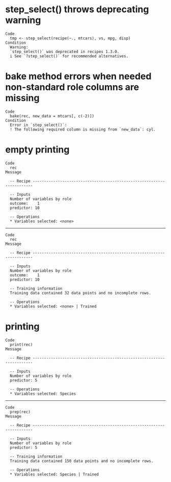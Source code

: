 # step_select() throws deprecating warning

    Code
      tmp <- step_select(recipe(~., mtcars), vs, mpg, disp)
    Condition
      Warning:
      `step_select()` was deprecated in recipes 1.3.0.
      i See `?step_select()` for recommended alternatives.

# bake method errors when needed non-standard role columns are missing

    Code
      bake(rec, new_data = mtcars[, c(-2)])
    Condition
      Error in `step_select()`:
      ! The following required column is missing from `new_data`: cyl.

# empty printing

    Code
      rec
    Message
      
      -- Recipe ----------------------------------------------------------------------
      
      -- Inputs 
      Number of variables by role
      outcome:    1
      predictor: 10
      
      -- Operations 
      * Variables selected: <none>

---

    Code
      rec
    Message
      
      -- Recipe ----------------------------------------------------------------------
      
      -- Inputs 
      Number of variables by role
      outcome:    1
      predictor: 10
      
      -- Training information 
      Training data contained 32 data points and no incomplete rows.
      
      -- Operations 
      * Variables selected: <none> | Trained

# printing

    Code
      print(rec)
    Message
      
      -- Recipe ----------------------------------------------------------------------
      
      -- Inputs 
      Number of variables by role
      predictor: 5
      
      -- Operations 
      * Variables selected: Species

---

    Code
      prep(rec)
    Message
      
      -- Recipe ----------------------------------------------------------------------
      
      -- Inputs 
      Number of variables by role
      predictor: 5
      
      -- Training information 
      Training data contained 150 data points and no incomplete rows.
      
      -- Operations 
      * Variables selected: Species | Trained

